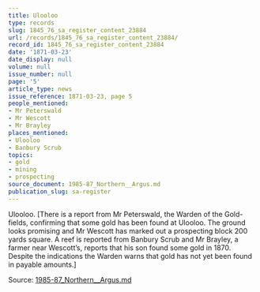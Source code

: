 ```yaml
---
title: Ulooloo
type: records
slug: 1845_76_sa_register_content_23884
url: /records/1845_76_sa_register_content_23884/
record_id: 1845_76_sa_register_content_23884
date: '1871-03-23'
date_display: null
volume: null
issue_number: null
page: '5'
article_type: news
issue_reference: 1871-03-23, page 5
people_mentioned:
- Mr Peterswald
- Mr Wescott
- Mr Brayley
places_mentioned:
- Ulooloo
- Banbury Scrub
topics:
- gold
- mining
- prospecting
source_document: 1985-87_Northern__Argus.md
publication_slug: sa-register
---
```


Ulooloo.  [There is a report from Mr Peterswald, the Warden of the Gold-fields, confirming that some gold has been found at Ulooloo.  The ground looks promising and Mr Wescott has marked out a prospecting block 200 yards square.  A reef is reported from Banbury Scrub and Mr Brayley, a farmer near Wescott’s, reports that his son found some gold in 1870.  Despite the indications the Warden warns that gold has not yet been found in payable amounts.]

Source: [1985-87_Northern__Argus.md](/downloads/markdown/1985-87_Northern__Argus.md)
